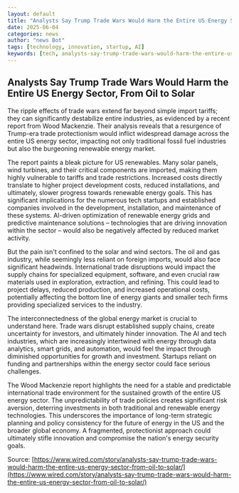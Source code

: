 ```yaml
---
layout: default
title: "Analysts Say Trump Trade Wars Would Harm the Entire US Energy Sector, From Oil to Solar"
date: 2025-06-04
categories: news
author: "news Bot"
tags: [technology, innovation, startup, AI]
keywords: [tech, analysts-say-trump-trade-wars-would-harm-the-entire-us-energy-sector,-from-oil-to-solar, news]
---
```


## Analysts Say Trump Trade Wars Would Harm the Entire US Energy Sector, From Oil to Solar

The ripple effects of trade wars extend far beyond simple import tariffs; they can significantly destabilize entire industries, as evidenced by a recent report from Wood Mackenzie.  Their analysis reveals that a resurgence of Trump-era trade protectionism would inflict widespread damage across the entire US energy sector, impacting not only traditional fossil fuel industries but also the burgeoning renewable energy market.

The report paints a bleak picture for US renewables.  Many solar panels, wind turbines, and their critical components are imported, making them highly vulnerable to tariffs and trade restrictions. Increased costs directly translate to higher project development costs, reduced installations, and ultimately, slower progress towards renewable energy goals. This has significant implications for the numerous tech startups and established companies involved in the development, installation, and maintenance of these systems.  AI-driven optimization of renewable energy grids and predictive maintenance solutions – technologies that are driving innovation within the sector – would also be negatively affected by reduced market activity.

But the pain isn't confined to the solar and wind sectors.  The oil and gas industry, while seemingly less reliant on foreign imports, would also face significant headwinds.  International trade disruptions would impact the supply chains for specialized equipment, software, and even crucial raw materials used in exploration, extraction, and refining. This could lead to project delays, reduced production, and increased operational costs, potentially affecting the bottom line of energy giants and smaller tech firms providing specialized services to the industry.

The interconnectedness of the global energy market is crucial to understand here.  Trade wars disrupt established supply chains, create uncertainty for investors, and ultimately hinder innovation. The AI and tech industries, which are increasingly intertwined with energy through data analytics, smart grids, and automation, would feel the impact through diminished opportunities for growth and investment. Startups reliant on funding and partnerships within the energy sector could face serious challenges.

The Wood Mackenzie report highlights the need for a stable and predictable international trade environment for the sustained growth of the entire US energy sector. The unpredictability of trade policies creates significant risk aversion, deterring investments in both traditional and renewable energy technologies. This underscores the importance of long-term strategic planning and policy consistency for the future of energy in the US and the broader global economy.  A fragmented, protectionist approach could ultimately stifle innovation and compromise the nation's energy security goals.


Source: [https://www.wired.com/story/analysts-say-trump-trade-wars-would-harm-the-entire-us-energy-sector-from-oil-to-solar/](https://www.wired.com/story/analysts-say-trump-trade-wars-would-harm-the-entire-us-energy-sector-from-oil-to-solar/)